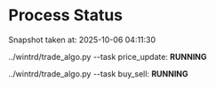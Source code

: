 # Process Status

Snapshot taken at: 2025-10-06 04:11:30

../wintrd/trade_algo.py --task price_update: **RUNNING**

../wintrd/trade_algo.py --task buy_sell: **RUNNING**

